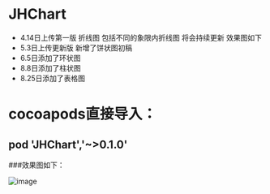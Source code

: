 # JHChart
- 4.14日上传第一版  折线图 包括不同的象限内折线图 将会持续更新 效果图如下
- 5.3日上传更新版  新增了饼状图初稿
- 6.5日添加了环状图
- 8.8日添加了柱状图
- 8.25日添加了表格图

# cocoapods直接导入：
## pod 'JHChart','~>0.1.0'

###效果图如下：

![image](https://raw.githubusercontent.com/China131/JHChart/master/JHChartDemo/GIFResource/0011.gif)
